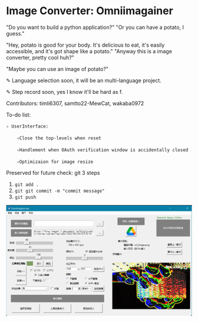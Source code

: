 # Image Converter: Omniimagainer

"Do you want to build a python application?"
"Or you can have a potato, I guess."

"Hey, potato is good for your body. It's delicious to eat, it's easily accessible, and it's got shape like a potato."
"Anyway this is a image converter, pretty cool huh?"

"Maybe you can use an image of potato?"

✎ Language selection soon, it will be an multi-language project.

✎ Step record soon, yes I know it'll be hard as f.

Contributors:
	timli6307, 
	samtto22-MewCat, 
	wakaba0972

To-do list:

	✧ UserInterface:
 
		✧Close the top-levels when reset
  
		✧Handlement when OAuth verification window is accidentally closed
  
		✧Optimizaion for image resize

Preserved for future check: git 3 steps
1. ```git add .```
2. ```git git commit -m "commit message"```
3. ```git push```

![image](https://github.com/Unforgettableeternalproject/Image-Converter/blob/master/Snapshot.png)
